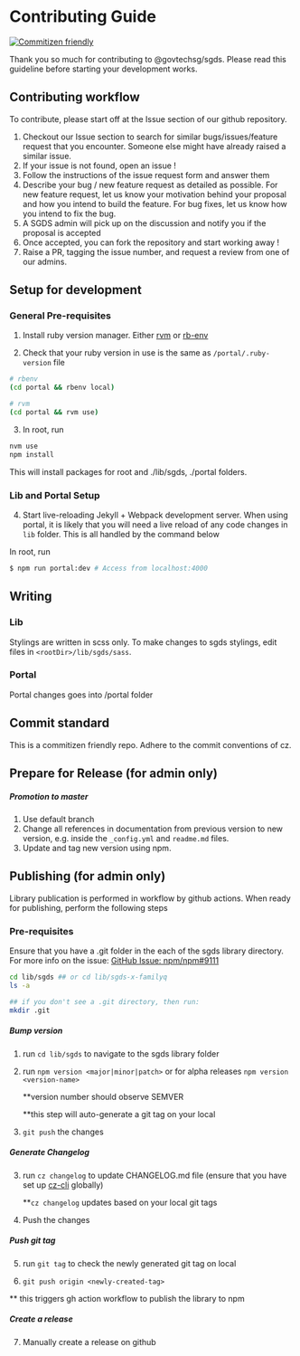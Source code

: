 # Contributing Guide

[![Commitizen friendly](https://img.shields.io/badge/commitizen-friendly-brightgreen.svg)](http://commitizen.github.io/cz-cli/)

Thank you so much for contributing to @govtechsg/sgds. Please read this guideline before starting your development works.

## Contributing workflow

To contribute, please start off at the Issue section of our github repository.

1. Checkout our Issue section to search for similar bugs/issues/feature request that you encounter. Someone else might have already raised a similar issue.
2. If your issue is not found, open an issue !
3. Follow the instructions of the issue request form and answer them
4. Describe your bug / new feature request as detailed as possible. For new feature request, let us know your motivation behind your proposal and how you intend to build the feature. For bug fixes, let us know how you intend to fix the bug.
5. A SGDS admin will pick up on the discussion and notify you if the proposal is accepted
6. Once accepted, you can fork the repository and start working away !
7. Raise a PR, tagging the issue number, and request a review from one of our admins.

## Setup for development

### General Pre-requisites

1. Install ruby version manager. Either [rvm](https://rvm.io/) or [rb-env](https://github.com/rbenv/rbenv)

2. Check that your ruby version in use is the same as `/portal/.ruby-version` file

```bash
# rbenv
(cd portal && rbenv local)

# rvm
(cd portal && rvm use)
```

3. In root, run

```bash
nvm use
npm install
```

This will install packages for root and ./lib/sgds, ./portal folders.

### Lib and Portal Setup

4. Start live-reloading Jekyll + Webpack development server. When using portal, it is likely that you will need a live reload of any code changes in `lib` folder. This is all handled by the command below

In root, run

```bash
$ npm run portal:dev # Access from localhost:4000
```

## Writing

### Lib

Stylings are written in scss only. To make changes to sgds stylings, edit files in `<rootDir>/lib/sgds/sass`.

### Portal

Portal changes goes into /portal folder

## Commit standard

This is a commitizen friendly repo. Adhere to the commit conventions of cz.

## Prepare for Release (for admin only)

##### Promotion to master

1. Use default branch
2. Change all references in documentation from previous version to new version, e.g. inside the `_config.yml` and `readme.md` files.
3. Update and tag new version using npm.

## Publishing (for admin only)

Library publication is performed in workflow by github actions. When ready for publishing, perform the following steps

### Pre-requisites

Ensure that you have a .git folder in the each of the sgds library directory. For more info on the issue: [GitHub Issue: npm/npm#9111](https://github.com/npm/npm/issues/9111)

```bash
cd lib/sgds ## or cd lib/sgds-x-familyq
ls -a 

## if you don't see a .git directory, then run:
mkdir .git
```


##### Bump version

1. run `cd lib/sgds` to navigate to the sgds library folder
2. run `npm version <major|minor|patch>`
   or for alpha releases
   `npm version <version-name>`

   \*\*version number should observe SEMVER

   \*\*this step will auto-generate a git tag on your local

3. `git push` the changes

##### Generate Changelog

3. run `cz changelog` to update CHANGELOG.md file (ensure that you have set up [cz-cli](https://github.com/commitizen/cz-cli) globally)

   \*\*`cz changelog` updates based on your local git tags

4. Push the changes

##### Push git tag

5. run `git tag` to check the newly generated git tag on local

6. `git push origin <newly-created-tag>`

\*\* this triggers gh action workflow to publish the library to npm

##### Create a release

7. Manually create a release on github

